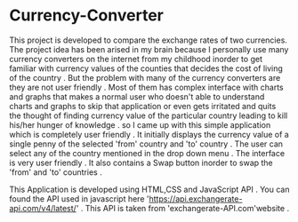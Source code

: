 # Currency-Converter
This project is developed to compare the exchange rates of two currencies. 
The project idea has been arised in my brain because I personally use many currency converters on the internet from my childhood inorder to get familiar with currency values of the counties that decides the cost of living of the country . 
But the problem with many of the currency converters are they are not user friendly . Most of them has complex interface with charts and graphs that makes a normal user who doesn't able to understand charts and graphs to skip that application or even gets irritated and quits the thought of finding currency value of the particular country leading to kill his/her hunger of knowledge . 
so I came up with this simple application which is completely user friendly . 
It initially displays the currency value of a single penny of the selected 'from' country and 'to' country . 
The user can select any of the country mentioned in the drop down menu . 
The interface is very user friendly . 
It also contains a Swap button inorder to swap the 'from' and 'to' countries .

This Application is developed using HTML,CSS and JavaScript API .
You can found the API used in javascript here 'https://api.exchangerate-api.com/v4/latest/' .
This API is taken from 'exchangerate-API.com'website .
